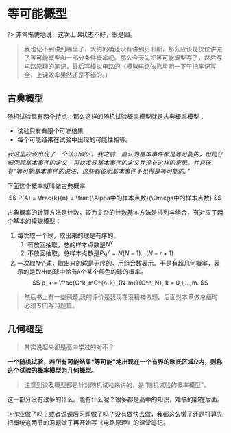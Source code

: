 # 等可能概型

?> 非常惭愧地说，这次上课状态不好，很是困。
>我也记不到讲到哪里了，大约的确还没有讲到贝耶斯，那么应该是仅仅讲完了等可能概型和一部分条件概率吧。那么今天先把等可能概型写了，然后写电路原理的笔记，最后写模拟电路的（模拟电路依靠星期一下午把笔记写全，上课效率果然还是不错的。）

## 古典概型

随机试验具有两个特点，那么这样的随机试验概率模型就是古典概率模型：

- 试验只有有限个可能结果
- 每个可能结果在试验中出现的可能性相等。

*我这里应该出现了一个认识误区。我之前一直认为基本事件都是等可能的，但是仔细回顾基本事件的定义，可以发现基本事件的定义并没有这样的意思。并且还有“等可能基本事件的说法，这些都说明基本事件不见得是等可能的。”*


下面这个概率就叫做古典概率
$$
P(A) = \frac{k}{n} = \frac{\Alpha中的样本点数}{\Omega中的样本点数}
$$

古典概率的计算方法是计数，较为复杂的计数基本方法是排列与组合，有对应了两个基本的摸球模型：
1. 每次取一个球，取出来的球是有序的。
    1. 有放回抽取，总的样本点数是$N^\gamma$
    2. 不放回抽取，总样本点数是$P^{\gamma}_{N} = N(N-1)...(N-r+1)$
2. 一次取$N$个球，取出来的球是无序的。用组合数表示。于是有超几何概率，表示的是取出的球中恰有$k$个某个颜色的球的概率。
$$
p_k = \frac{C^k_mC^{n-k}_{N-m}}{C^n_N}, k = 0,1,...,m.
$$

>然后书上有一些例题,我的评价是我现在没精神做题。后面对本章做总结时必须专门写习题篇。

## 几何概型

>其实说起来都是高中学过的对不？

**一个随机试验，若所有可能结果“等可能”地出现在一个有界的欧氏区域$\Omega$内，则称这个试验的概率模型为几何概型。**

>注意到谈及概型都是针对随机试验来讲的，是“随机试验的概率模型”。

这一部分没有过多的什么。能有什么呢？很多都是高中的知识，难搞的都在后面。

!>作业做了吗？或者说课后习题做了吗？没有做快去做，我都这么懒了还是打算先把概统这两节的习题做了再开始写《电路原理》的课堂笔记。